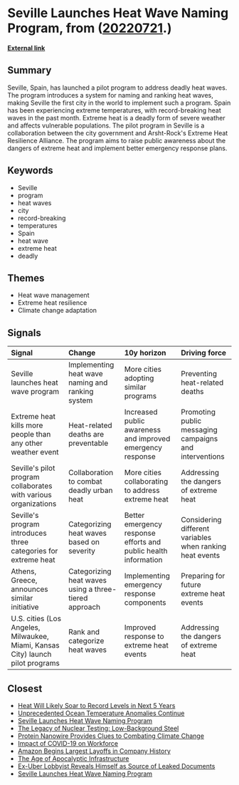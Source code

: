# __Seville Launches Heat Wave Naming Program__, from ([20220721](https://kghosh.substack.com/p/20220721).)

__[External link](https://www.scientificamerican.com/article/seville-launches-world-rsquo-s-first-program-to-name-and-rank-heat-waves/)__



## Summary

Seville, Spain, has launched a pilot program to address deadly heat waves. The program introduces a system for naming and ranking heat waves, making Seville the first city in the world to implement such a program. Spain has been experiencing extreme temperatures, with record-breaking heat waves in the past month. Extreme heat is a deadly form of severe weather and affects vulnerable populations. The pilot program in Seville is a collaboration between the city government and Arsht-Rock's Extreme Heat Resilience Alliance. The program aims to raise public awareness about the dangers of extreme heat and implement better emergency response plans.

## Keywords

* Seville
* program
* heat waves
* city
* record-breaking
* temperatures
* Spain
* heat wave
* extreme heat
* deadly

## Themes

* Heat wave management
* Extreme heat resilience
* Climate change adaptation

## Signals

| Signal                                                                         | Change                                                | 10y horizon                                                     | Driving force                                            |
|:-------------------------------------------------------------------------------|:------------------------------------------------------|:----------------------------------------------------------------|:---------------------------------------------------------|
| Seville launches heat wave program                                             | Implementing heat wave naming and ranking system      | More cities adopting similar programs                           | Preventing heat-related deaths                           |
| Extreme heat kills more people than any other weather event                    | Heat-related deaths are preventable                   | Increased public awareness and improved emergency response      | Promoting public messaging campaigns and interventions   |
| Seville's pilot program collaborates with various organizations                | Collaboration to combat deadly urban heat             | More cities collaborating to address extreme heat               | Addressing the dangers of extreme heat                   |
| Seville's program introduces three categories for extreme heat                 | Categorizing heat waves based on severity             | Better emergency response efforts and public health information | Considering different variables when ranking heat events |
| Athens, Greece, announces similar initiative                                   | Categorizing heat waves using a three-tiered approach | Implementing emergency response components                      | Preparing for future extreme heat events                 |
| U.S. cities (Los Angeles, Milwaukee, Miami, Kansas City) launch pilot programs | Rank and categorize heat waves                        | Improved response to extreme heat events                        | Addressing the dangers of extreme heat                   |

## Closest

* [Heat Will Likely Soar to Record Levels in Next 5 Years](89b553cd6644cc1549e68abd6a6d44d6)
* [Unprecedented Ocean Temperature Anomalies Continue](7d78c43cd82cf39506c094d726af453f)
* [Seville Launches Heat Wave Naming Program](849bb185b123580ee5fe5c702f99a488)
* [The Legacy of Nuclear Testing: Low-Background Steel](fd957af83036959652ceb25c652a97c9)
* [Protein Nanowire Provides Clues to Combating Climate Change](b9bff2b9003a2ceb046c598703e0c939)
* [Impact of COVID-19 on Workforce](e84dc9448d44d2624c060fc15bf5c096)
* [Amazon Begins Largest Layoffs in Company History](e2fe1bd7fb9483f84f90a2bd41c8c35d)
* [The Age of Apocalyptic Infrastructure](177a0857ffe0d07d48cd99a269f28a02)
* [Ex-Uber Lobbyist Reveals Himself as Source of Leaked Documents](de008c7c88ce17b51251989a109d2fbb)
* [Seville Launches Heat Wave Naming Program](849bb185b123580ee5fe5c702f99a488)